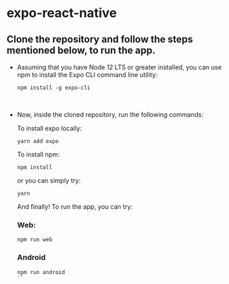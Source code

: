 # expo-react-native
## Clone the repository and follow the steps mentioned below, to run the app.

<ul>
<li><p>Assuming that you have Node 12 LTS or greater installed, you can use npm to install the Expo CLI command line utility:</p></li>

```
npm install -g expo-cli
```
<br>
<li><p>Now, inside the cloned repository, run the following commands:</p></li>

<p>To install expo locally:</p>

```
yarn add expo
```

<p>To install npm:</p>

```
npm install
```

<p>or you can simply try:</p>

```
yarn
```

<p>And finally! To run the app, you can try:</p>

### Web:

```
npm run web
```

### Android
```
npm run android
``
